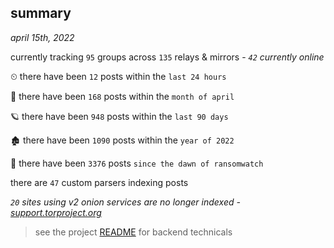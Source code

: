 
## summary
_april 15th, 2022_

currently tracking `95` groups across `135` relays & mirrors - _`42` currently online_

⏲ there have been `12` posts within the `last 24 hours`

🦈 there have been `168` posts within the `month of april`

🪐 there have been `948` posts within the `last 90 days`

🏚 there have been `1090` posts within the `year of 2022`

🦕 there have been `3376` posts `since the dawn of ransomwatch`

there are `47` custom parsers indexing posts

_`20` sites using v2 onion services are no longer indexed - [support.torproject.org](https://support.torproject.org/onionservices/v2-deprecation/)_

> see the project [README](https://github.com/thetanz/ransomwatch#ransomwatch--) for backend technicals
